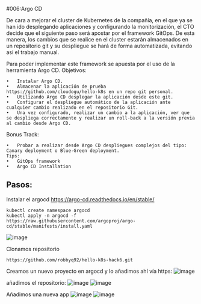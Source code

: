 #006:Argo CD

De cara a mejorar el cluster de Kubernetes de la compañía, en el que ya se han ido desplegando aplicaciones y configurando la monitorización, el CTO decide que el siguiente paso será apostar por el framework GitOps. De esta manera, los cambios que se realice en el cluster estarán almacenados en un repositorio git y su despliegue se hará de forma automatizada, evitando asi el trabajo manual.

Para poder implementar este framework se apuesta por el uso de la herramienta Argo CD.
Objetivos:
```
•	Instalar Argo CD.
•	Almacenar la aplicación de prueba https://github.com/cloudogu/hello-k8s en un repo git personal.
•	Utilizando Argo CD desplegar la aplicación desde este git.
•	Configurar el despliegue automático de la aplicación ante cualquier cambio realizado en el repositorio Git.
•	Una vez configurado, realizar un cambio a la aplicación, ver que se despliega correctamente y realizar un roll-back a la versión previa al cambio desde Argo CD.
```
Bonus Track:
```
•	Probar a realizar desde Argo CD despliegues complejos del tipo: Canary deployment o Blue-Green deployment.
Tips:
•	GitOps framework
•	Argo CD Installation
```


## Pasos:

Instalar el argocd 
https://argo-cd.readthedocs.io/en/stable/

```
kubectl create namespace argocd
kubectl apply -n argocd -f https://raw.githubusercontent.com/argoproj/argo-cd/stable/manifests/install.yaml
```

![image](https://github.com/robbyq92/hacktone6/assets/49034238/65799741-9ebf-428c-9061-0146486a1653)


Clonamos repositorio
```
https://github.com/robbyq92/hello-k8s-hack6.git
```

Creamos un nuevo proyecto en argocd y lo añadimos ahí vía https:
![image](https://github.com/robbyq92/hacktone6/assets/49034238/a7a25ec7-9cf5-4d19-88e4-8a7f596afe37)

añadimos el repositorio:
![image](https://github.com/robbyq92/hacktone6/assets/49034238/6caf9af2-0734-4e9c-af5f-e1943121461c)
![image](https://github.com/robbyq92/hacktone6/assets/49034238/2df3e794-06eb-4c19-975d-c7409aee981c)

Añadimos una nueva app
![image](https://github.com/robbyq92/hacktone6/assets/49034238/41f1a522-b3c5-40a0-8566-cda8eca5036d)
![image](https://github.com/robbyq92/hacktone6/assets/49034238/c2250ee0-b828-49cf-b329-4e13525f8ade)





